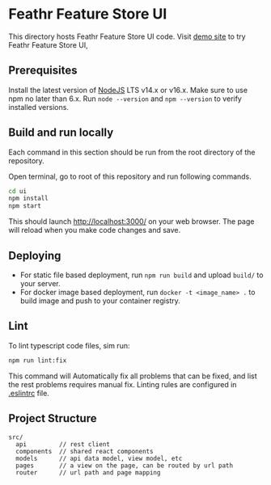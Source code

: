 # Feathr Feature Store UI

This directory hosts Feathr Feature Store UI code. Visit [demo site](https://aka.ms/feathrdemo) to try Feathr Feature Store UI,

## Prerequisites
Install the latest version of [NodeJS](https://nodejs.org/en/) LTS v14.x or v16.x. Make sure to use npm no later than 6.x. Run `node --version` and `npm --version` to verify installed versions.

## Build and run locally

Each command in this section should be run from the root directory of the repository.

Open terminal, go to root of this repository and run following commands.

```bash
cd ui
npm install
npm start
```

This should launch [http://localhost:3000/](http://localhost:3000/) on your web browser. The page will reload when you make code changes and save.

## Deploying

- For static file based deployment, run `npm run build` and upload `build/` to your server. 
- For docker image based deployment, run `docker -t <image_name> .` to build image and push to your container registry.

## Lint

To lint typescript code files, sim run:
```bash
npm run lint:fix
```

This command will Automatically fix all problems that can be fixed, and list the rest problems requires manual fix. 
Linting rules are configured in [.eslintrc](.eslintrc) file. 

## Project Structure

```
src/
  api         // rest client
  components  // shared react components
  models      // api data model, view model, etc
  pages       // a view on the page, can be routed by url path
  router      // url path and page mapping
```

